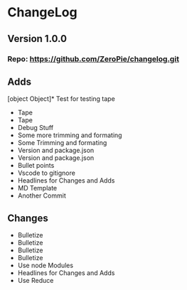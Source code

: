 
  # ChangeLog
  ## Version 1.0.0
  ### Repo: https://github.com/ZeroPie/changelog.git 
  ## Adds
  [object Object]*  Test for testing tape 
*  Tape 
*  Tape 
*  Debug Stuff 
*  Some more trimming and formating 
*  Some Trimming and formating 
*  Version and package.json 
*  Version and package.json 
*  Bullet points 
*  Vscode to gitignore 
*  Headlines for Changes and Adds 
*  MD Template 
*  Another Commit 

  ## Changes
  *  Bulletize
*  Bulletize
*  Bulletize
*  Bulletize
*  Use node Modules
*  Headlines for Changes and Adds
*  Use Reduce
